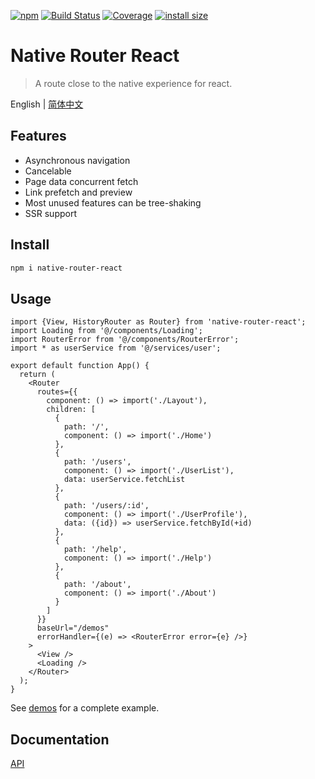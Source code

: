 [![npm](https://img.shields.io/npm/v/native-router-react.svg)](https://www.npmjs.com/package/native-router-react)
[![Build Status](https://github.com/wmzy/native-router-react/actions/workflows/ci.yml/badge.svg)](https://github.com/wmzy/native-router-react/actions)
[![Coverage](https://img.shields.io/codecov/c/github/wmzy/native-router-react.svg)](https://codecov.io/gh/wmzy/native-router-react)
[![install size](https://packagephobia.now.sh/badge?p=native-router-react)](https://packagephobia.now.sh/result?p=native-router-react)

# Native Router React

> A route close to the native experience for react.

English | [简体中文](./README-zh_CN.md)

## Features

- Asynchronous navigation
- Cancelable
- Page data concurrent fetch
- Link prefetch and preview
- Most unused features can be tree-shaking
- SSR support

## Install

```bash
npm i native-router-react
```

## Usage

```tsx
import {View, HistoryRouter as Router} from 'native-router-react';
import Loading from '@/components/Loading';
import RouterError from '@/components/RouterError';
import * as userService from '@/services/user';

export default function App() {
  return (
    <Router
      routes={{
        component: () => import('./Layout'),
        children: [
          {
            path: '/',
            component: () => import('./Home')
          },
          {
            path: '/users',
            component: () => import('./UserList'),
            data: userService.fetchList
          },
          {
            path: '/users/:id',
            component: () => import('./UserProfile'),
            data: ({id}) => userService.fetchById(+id)
          },
          {
            path: '/help',
            component: () => import('./Help')
          },
          {
            path: '/about',
            component: () => import('./About')
          }
        ]
      }}
      baseUrl="/demos"
      errorHandler={(e) => <RouterError error={e} />}
    >
      <View />
      <Loading />
    </Router>
  );
}

```
See [demos](/demos/) for a complete example.

## Documentation 

[API](https://wmzy.github.io/native-router-react/modules.html)
